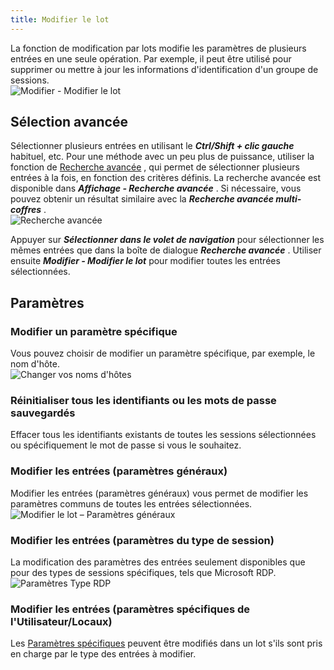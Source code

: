 ```yaml
---
title: Modifier le lot
---
```

La fonction de modification par lots modifie les paramètres de plusieurs entrées en une seule opération. Par exemple, il peut être utilisé pour supprimer ou mettre à jour les informations d'identification d'un groupe de sessions.  
![Modifier - Modifier le lot](/img/fr/rdm/windows/clip10236.png) 

## Sélection avancée 

Sélectionner plusieurs entrées en utilisant le ***Ctrl/Shift + clic gauche*** habituel, etc. Pour une méthode avec un peu plus de puissance, utiliser la fonction de [Recherche avancée](Advanced_Search) , qui permet de sélectionner plusieurs entrées à la fois, en fonction des critères définis. La recherche avancée est disponible dans ***Affichage - Recherche avancée*** . Si nécessaire, vous pouvez obtenir un résultat similaire avec la ***Recherche avancée multi-coffres*** .  
![Recherche avancée](/img/fr/rdm/windows/clip10379.png) 

Appuyer sur ***Sélectionner dans le volet de navigation*** pour sélectionner les mêmes entrées que dans la boîte de dialogue ***Recherche avancée*** . Utiliser ensuite ***Modifier - Modifier le lot*** pour modifier toutes les entrées sélectionnées. 

## Paramètres 

### Modifier un paramètre spécifique 

Vous pouvez choisir de modifier un paramètre spécifique, par exemple, le nom d'hôte.  
![Changer vos noms d'hôtes](/img/fr/rdm/windows/clip10237.png) 

### Réinitialiser tous les identifiants ou les mots de passe sauvegardés 

Effacer tous les identifiants existants de toutes les sessions sélectionnées ou spécifiquement le mot de passe si vous le souhaitez. 

### Modifier les entrées (paramètres généraux) 

Modifier les entrées (paramètres généraux) vous permet de modifier les paramètres communs de toutes les entrées sélectionnées.  
![Modifier le lot – Paramètres généraux](/img/fr/rdm/windows/clip10239.png) 

### Modifier les entrées (paramètres du type de session) 

La modification des paramètres des entrées seulement disponibles que pour des types de sessions spécifiques, tels que Microsoft RDP.  
![Paramètres Type RDP](/img/fr/rdm/windows/clip10240.png) 

### Modifier les entrées (paramètres spécifiques de l'Utilisateur/Locaux) 

Les [Paramètres spécifiques](/fr/rdm/windows/commands/edit/setting-overrides/specific-settings/) peuvent être modifiés dans un lot s'ils sont pris en charge par le type des entrées à modifier. 

